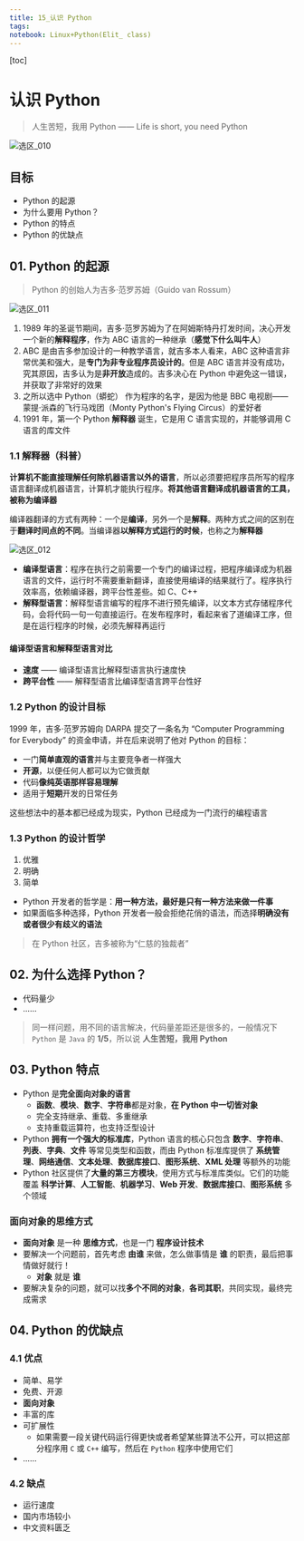 ```yaml
---
title: 15_认识 Python
tags: 
notebook: Linux+Python(Elit_ class)
---
```


[toc]

# 认识 Python

> 人生苦短，我用 Python —— Life is short, you need Python

![选区_010](https://i.loli.net/2018/06/27/5b32790b56605.png)
## 目标

* Python 的起源
* 为什么要用 Python？
* Python 的特点
* Python 的优缺点

## 01. Python 的起源

> Python 的创始人为吉多·范罗苏姆（Guido van Rossum）

![选区_011](https://i.loli.net/2018/06/27/5b32794bb1bc4.png)

1. 1989 年的圣诞节期间，吉多·范罗苏姆为了在阿姆斯特丹打发时间，决心开发一个新的**解释程序**，作为 ABC 语言的一种继承（**感觉下什么叫牛人**）
2. ABC 是由吉多参加设计的一种教学语言，就吉多本人看来，ABC 这种语言非常优美和强大，是**专门为非专业程序员设计的**。但是 ABC 语言并没有成功，究其原因，吉多认为是**非开放**造成的。吉多决心在 Python 中避免这一错误，并获取了非常好的效果
3. 之所以选中 Python（蟒蛇） 作为程序的名字，是因为他是 BBC 电视剧——蒙提·派森的飞行马戏团（Monty Python's Flying Circus）的爱好者
4. 1991 年，第一个 Python **解释器** 诞生，它是用 C 语言实现的，并能够调用 C 语言的库文件

### 1.1 解释器（科普）

**计算机不能直接理解任何除机器语言以外的语言**，所以必须要把程序员所写的程序语言翻译成机器语言，计算机才能执行程序。**将其他语言翻译成机器语言的工具，被称为编译器**

编译器翻译的方式有两种：一个是**编译**，另外一个是**解释**。两种方式之间的区别在于**翻译时间点的不同**。当编译器**以解释方式运行的时候**，也称之为**解释器**

![选区_012](https://i.loli.net/2018/06/27/5b3279713a021.png)

* **编译型语言**：程序在执行之前需要一个专门的编译过程，把程序编译成为机器语言的文件，运行时不需要重新翻译，直接使用编译的结果就行了。程序执行效率高，依赖编译器，跨平台性差些。如 C、C++
* **解释型语言**：解释型语言编写的程序不进行预先编译，以文本方式存储程序代码，会将代码一句一句直接运行。在发布程序时，看起来省了道编译工序，但是在运行程序的时候，必须先解释再运行

#### 编译型语言和解释型语言对比

* **速度** —— 编译型语言比解释型语言执行速度快
* **跨平台性** —— 解释型语言比编译型语言跨平台性好

### 1.2 Python 的设计目标

1999 年，吉多·范罗苏姆向 DARPA 提交了一条名为 “Computer Programming for Everybody” 的资金申请，并在后来说明了他对 Python 的目标：

* 一门**简单直观的语言**并与主要竞争者一样强大
* **开源**，以便任何人都可以为它做贡献
* 代码**像纯英语那样容易理解**
* 适用于**短期**开发的日常任务

这些想法中的基本都已经成为现实，Python 已经成为一门流行的编程语言

### 1.3 Python 的设计哲学

1. 优雅
2. 明确
3. 简单

<!-- > 在 Python 解释器内运行 `import this` 可以获得完整的列表 -->

* Python 开发者的哲学是：**用一种方法，最好是只有一种方法来做一件事**
* 如果面临多种选择，Python 开发者一般会拒绝花俏的语法，而选择**明确没有或者很少有歧义的语法**

> 在 Python 社区，吉多被称为“仁慈的独裁者”

## 02. 为什么选择 Python？

* 代码量少
* ……

> 同一样问题，用不同的语言解决，代码量差距还是很多的，一般情况下 `Python` 是 `Java` 的 **1/5**，所以说 **人生苦短，我用 Python**

## 03. Python 特点

* Python 是**完全面向对象的语言**
    * **函数**、**模块**、**数字**、**字符串**都是对象，**在 Python 中一切皆对象**
    * 完全支持继承、重载、多重继承
    * 支持重载运算符，也支持泛型设计
* Python **拥有一个强大的标准库**，Python 语言的核心只包含 **数字**、**字符串**、**列表**、**字典**、**文件** 等常见类型和函数，而由 Python 标准库提供了 **系统管理**、**网络通信**、**文本处理**、**数据库接口**、**图形系统**、**XML 处理** 等额外的功能
* Python 社区提供了**大量的第三方模块**，使用方式与标准库类似。它们的功能覆盖 **科学计算**、**人工智能**、**机器学习**、**Web 开发**、**数据库接口**、**图形系统** 多个领域

### 面向对象的思维方式

* **面向对象** 是一种 **思维方式**，也是一门 **程序设计技术**
* 要解决一个问题前，首先考虑 **由谁** 来做，怎么做事情是 **谁** 的职责，最后把事情做好就行！
    * **对象** 就是 **谁**
* 要解决复杂的问题，就可以找**多个不同的对象**，**各司其职**，共同实现，最终完成需求

## 04. Python 的优缺点

### 4.1 优点

* 简单、易学
* 免费、开源
* **面向对象**
* 丰富的库
* 可扩展性
    * 如果需要一段关键代码运行得更快或者希望某些算法不公开，可以把这部分程序用 `C` 或 `C++` 编写，然后在 `Python` 程序中使用它们
* ……

### 4.2 缺点

* 运行速度
* 国内市场较小
* 中文资料匮乏







